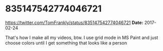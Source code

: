 # 835147542774046721
https://twitter.com/TomFrankly/status/835147542774046721
**Date:** 2017-02-24

That's how I make all my videos, btw. I use grid mode in MS Paint and just choose colors until I get something that looks like a person
